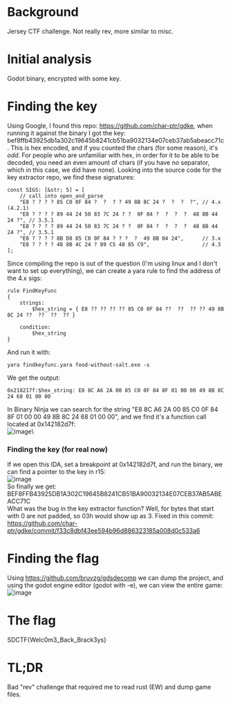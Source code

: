 # Background
Jersey CTF challenge. Not really rev, more similar to misc. 
# Initial analysis
Godot binary, encrypted with some key.
# Finding the key
Using Google, I found this repo: https://github.com/char-ptr/gdke, when running it against the binary I got the key: bef8ffb43925db1a302c19645b8241cb51ba9032134e07ceb37ab5abeacc71c. This is hex encoded, and if you counted the chars (for some reason), it's *odd*. For people who are unfamiliar with hex, in order for it to be able to be decoded, you need an even amount of chars (if you have no separator, which in this case, we did have none). Looking into the source code for the key extractor repo, we find these signatures:
```
const SIGS: [&str; 5] = [
    // call into open_and_parse
    "E8 ? ? ? ? 85 C0 0F 84 ?  ?  ? ? 49 8B 8C 24 ?  ?  ?  ?", // 4.x (4.2.1)
    "E8 ? ? ? ? 89 44 24 50 83 7C 24 ? ?  0F 84 ?  ?  ?  ?  48 8B 44 24 ?", // 3.5.1
    "E8 ? ? ? ? 89 44 24 50 83 7C 24 ? ?  0F 84 ?  ?  ?  ?  48 8B 44 24 ?", // 3.5.1
    "E8 ? ? ? ? 8B D8 85 C0 0F 84 ? ? ?  ?  49 8B 04 24",      // 3.x
    "E8 ? ? ? ? 48 8B 4C 24 ? 89 C5 48 85 C9",                 // 4.3
];
```
Since compiling the repo is out of the question (I'm using linux and I don't want to set up everything), we can create a yara rule to find the address of the 4.x sigs:
```yara
rule FindKeyFunc
{
    strings:
        $hex_string = { E8 ?? ?? ?? ?? 85 C0 0F 84 ??  ??  ?? ?? 49 8B 8C 24 ??  ??  ??  ?? }

    condition:
        $hex_string
}
```
And run it with:
```
yara findkeyfunc.yara food-without-salt.exe -s
```
We get the output:
```
0x218217f:$hex_string: E8 8C A6 2A 00 85 C0 0F 84 8F 01 00 00 49 8B 8C 24 68 01 00 00
```
In Binary Ninja we can search for the string "E8 8C A6 2A 00 85 C0 0F 84 8F 01 00 00 49 8B 8C 24 68 01 00 00", and we find it's a function call located at 0x142182d7f:\
![image](https://github.com/Boberttt/ctf-writeups/assets/104478197/e7f2a497-f916-4481-960e-2271316b1fd7)\
### Finding the key (for real now)
If we open this IDA, set a breakpoint at 0x142182d7f, and run the binary, we can find a pointer to the key in r15:\
![image](https://github.com/Boberttt/ctf-writeups/assets/104478197/08d590ee-c29f-47c4-ab96-4ba9b81d945f)\
So finally we get: BEF8FFB43925DB1A302C19645B8241CB51BA90032134E07CEB37AB5ABEACC71C\
What was the bug in the key extractor function? Well, for bytes that start with 0 are not padded, so 03h would show up as 3. Fixed in this commit: https://github.com/char-ptr/gdke/commit/f33c8dbf43ee594b96d886323185a008d0c533a6
# Finding the flag
Using https://github.com/bruvzg/gdsdecomp we can dump the project, and using the godot engine editor (godot with -e), we can view the entire game:\
![image](https://github.com/Boberttt/ctf-writeups/assets/104478197/8f9df1da-cab3-4a58-bd6b-0cdd7fe8d656)
# The flag
SDCTF{Welc0m3_Back_Brack3ys}
# TL;DR
Bad "rev" challenge that required me to read rust (EW) and dump game files.
